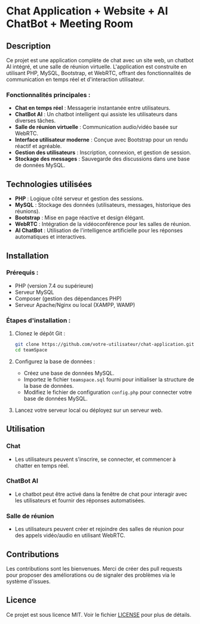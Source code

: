 # Chat Application + Website + AI ChatBot + Meeting Room

## Description

Ce projet est une application complète de chat avec un site web, un chatbot AI intégré, et une salle de réunion virtuelle. L'application est construite en utilisant PHP, MySQL, Bootstrap, et WebRTC, offrant des fonctionnalités de communication en temps réel et d'interaction utilisateur.

### Fonctionnalités principales :
- **Chat en temps réel** : Messagerie instantanée entre utilisateurs.
- **ChatBot AI** : Un chatbot intelligent qui assiste les utilisateurs dans diverses tâches.
- **Salle de réunion virtuelle** : Communication audio/vidéo basée sur WebRTC.
- **Interface utilisateur moderne** : Conçue avec Bootstrap pour un rendu réactif et agréable.
- **Gestion des utilisateurs** : Inscription, connexion, et gestion de session.
- **Stockage des messages** : Sauvegarde des discussions dans une base de données MySQL.

## Technologies utilisées
- **PHP** : Logique côté serveur et gestion des sessions.
- **MySQL** : Stockage des données (utilisateurs, messages, historique des réunions).
- **Bootstrap** : Mise en page réactive et design élégant.
- **WebRTC** : Intégration de la vidéoconférence pour les salles de réunion.
- **AI ChatBot** : Utilisation de l'intelligence artificielle pour les réponses automatiques et interactives.

## Installation

### Prérequis :
- PHP (version 7.4 ou supérieure)
- Serveur MySQL
- Composer (gestion des dépendances PHP)
- Serveur Apache/Nginx ou local (XAMPP, WAMP)

### Étapes d'installation :
1. Clonez le dépôt Git :
    ```bash
    git clone https://github.com/votre-utilisateur/chat-application.git
    cd teamSpace
    ```

2. Configurez la base de données :
    - Créez une base de données MySQL.
    - Importez le fichier `teamspace.sql` fourni pour initialiser la structure de la base de données.
    - Modifiez le fichier de configuration `config.php` pour connecter votre base de données MySQL.

3. Lancez votre serveur local ou déployez sur un serveur web.

## Utilisation

### Chat
- Les utilisateurs peuvent s'inscrire, se connecter, et commencer à chatter en temps réel.

### ChatBot AI
- Le chatbot peut être activé dans la fenêtre de chat pour interagir avec les utilisateurs et fournir des réponses automatisées.

### Salle de réunion
- Les utilisateurs peuvent créer et rejoindre des salles de réunion pour des appels vidéo/audio en utilisant WebRTC.

## Contributions

Les contributions sont les bienvenues. Merci de créer des pull requests pour proposer des améliorations ou de signaler des problèmes via le système d'issues.

## Licence

Ce projet est sous licence MIT. Voir le fichier [LICENSE](./LICENSE) pour plus de détails.
